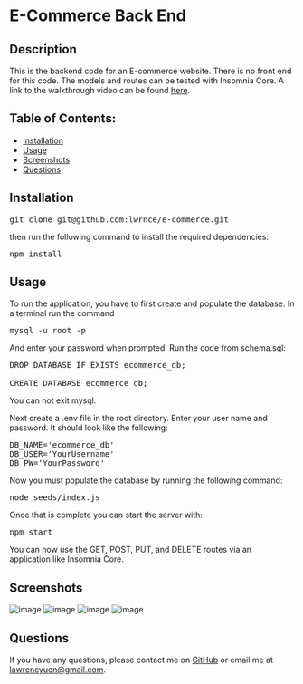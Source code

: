 # E-Commerce Back End

## Description
This is the backend code for an E-commerce website. There is no front end for this code. The models and routes can be tested with Insomnia Core. A link to the walkthrough video can be found [here](https://www.youtube.com/watch?v=gtusl2h8TsU).
    
    
## Table of Contents:
* [Installation](#installation)
* [Usage](#usage)
* [Screenshots](#screenshots)
* [Questions](#questions)

## Installation
<pre>
git clone git@github.com:lwrnce/e-commerce.git
</pre>
then run the following command to install the required dependencies:
<pre>
npm install
</pre>

## Usage
To run the application, you have to first create and populate the database. In a terminal run the command
<pre>
mysql -u root -p
</pre>
And enter your password when prompted. Run the code from schema.sql:
<pre>
DROP DATABASE IF EXISTS ecommerce_db;

CREATE DATABASE ecommerce_db;
</pre>
You can not exit mysql.

Next create a .env file in the root directory. Enter your user name and password. It should look like the following:
<pre>
DB_NAME='ecommerce_db'
DB_USER='YourUsername'
DB_PW='YourPassword'
</pre>
Now you must populate the database by running the following command:
<pre>
node seeds/index.js
</pre>
Once that is complete you can start the server with:
<pre>
npm start
</pre>
You can now use the GET, POST, PUT, and DELETE routes via an application like Insomnia Core.

## Screenshots
![image](https://user-images.githubusercontent.com/64458077/121832238-7b35c880-cc7e-11eb-92d9-e90cd4a7814a.png)
![image](https://user-images.githubusercontent.com/64458077/121832245-7f61e600-cc7e-11eb-81cc-c1c58e871d3e.png)
![image](https://user-images.githubusercontent.com/64458077/121832262-8852b780-cc7e-11eb-8219-e7183c88342a.png)
![image](https://user-images.githubusercontent.com/64458077/121832273-8d176b80-cc7e-11eb-8896-676d47058699.png)






## Questions
If you have any questions, please contact me on [GitHub](https://github.com/lwrnce) or email me at lawrencyuen@gmail.com.
